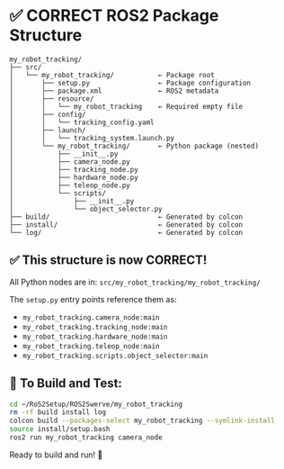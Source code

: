 # ✅ CORRECT ROS2 Package Structure

```
my_robot_tracking/
├── src/
│   └── my_robot_tracking/           ← Package root
│       ├── setup.py                 ← Package configuration
│       ├── package.xml              ← ROS2 metadata
│       ├── resource/
│       │   └── my_robot_tracking    ← Required empty file
│       ├── config/
│       │   └── tracking_config.yaml
│       ├── launch/
│       │   └── tracking_system.launch.py
│       └── my_robot_tracking/       ← Python package (nested)
│           ├── __init__.py
│           ├── camera_node.py
│           ├── tracking_node.py
│           ├── hardware_node.py
│           ├── teleop_node.py
│           └── scripts/
│               ├── __init__.py
│               └── object_selector.py
├── build/                           ← Generated by colcon
├── install/                         ← Generated by colcon
└── log/                             ← Generated by colcon
```

## ✅ This structure is now CORRECT!

All Python nodes are in: `src/my_robot_tracking/my_robot_tracking/`

The `setup.py` entry points reference them as:
- `my_robot_tracking.camera_node:main`
- `my_robot_tracking.tracking_node:main`
- `my_robot_tracking.hardware_node:main`
- `my_robot_tracking.teleop_node:main`
- `my_robot_tracking.scripts.object_selector:main`

## 📝 To Build and Test:

```bash
cd ~/RoS2Setup/ROS2Swerve/my_robot_tracking
rm -rf build install log
colcon build --packages-select my_robot_tracking --symlink-install
source install/setup.bash
ros2 run my_robot_tracking camera_node
```

Ready to build and run! 🚀


